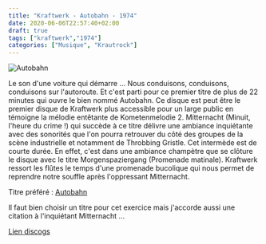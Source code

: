 ```yaml
---
title: "Kraftwerk - Autobahn - 1974"
date: 2020-06-06T22:57:40+02:00
draft: true
tags: ["kraftwerk","1974"]
categories: ["Musique", "Krautrock"]
---
```

![Autobahn](https://img.discogs.com/h-VVMzhRxDJvYBicMoU1quSVWPM=/fit-in/600x600/filters:strip_icc():format(jpeg):mode_rgb():quality(90)/discogs-images/R-15159-1438035494-1611.jpeg.jpg)

Le son d'une voiture qui démarre ... Nous conduisons, conduisons, conduisons sur l'autoroute. Et c'est parti pour ce premier titre de plus de 22 minutes qui ouvre le bien nommé Autobahn. Ce disque est peut être le premier disque de Kraftwerk plus accessible pour un large public en témoigne la mélodie entêtante de Kometenmelodie 2.
Mitternacht (Minuit, l'heure du crime !) qui succède à ce titre délivre une ambiance inquiétante avec des sonorités que l'on pourra retrouver du côté des groupes de la scène industrielle et notamment de Throbbing Gristle. Cet intermède est de courte durée. En effet, c'est dans une ambiance champètre que se clôture le disque avec le titre Morgenspaziergang (Promenade matinale). Kraftwerk ressort les flûtes le temps d'une promenade bucolique qui nous permet de reprendre notre souffle après l'oppressant Mitternacht.

Titre préféré : [Autobahn](https://www.youtube.com/watch?v=gChOifUJZMc)

Il faut bien choisir un titre pour cet exercice mais j'accorde aussi une citation à l'inquiétant Mitternacht ...

[Lien discogs](https://www.discogs.com/fr/Kraftwerk-Autobahn/master/2994)